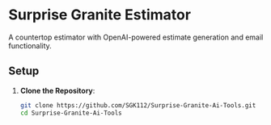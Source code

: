 # Surprise Granite Estimator

A countertop estimator with OpenAI-powered estimate generation and email functionality.

## Setup

1. **Clone the Repository**:
   ```bash
   git clone https://github.com/SGK112/Surprise-Granite-Ai-Tools.git
   cd Surprise-Granite-Ai-Tools
